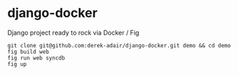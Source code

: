 django-docker
=============

Django project ready to rock via Docker / Fig

    git clone git@github.com:derek-adair/django-docker.git demo && cd demo
    fig build web
    fig run web syncdb
    fig up
